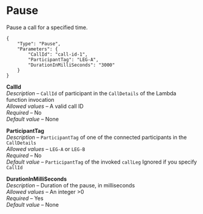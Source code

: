 # Pause<a name="pause"></a>

Pause a call for a specified time\.

```
{
    "Type": "Pause",
    "Parameters": {
        "CallId": "call-id-1",
        "ParticipantTag": "LEG-A",
        "DurationInMilliSeconds": "3000"
    }
}
```

**CallId**  
*Description* – `CallId` of participant in the `CallDetails` of the Lambda function invocation  
*Allowed values* – A valid call ID  
*Required* – No  
*Default value* – None

**ParticipantTag**  
*Description* – `ParticipantTag` of one of the connected participants in the `CallDetails`  
*Allowed values* – `LEG-A` or `LEG-B`  
*Required* – No  
*Default value* – `ParticipantTag` of the invoked `callLeg` Ignored if you specify `CallId`

**DurationInMilliSeconds**  
*Description* – Duration of the pause, in milliseconds  
*Allowed values* – An integer >0  
*Required* – Yes  
*Default value* – None